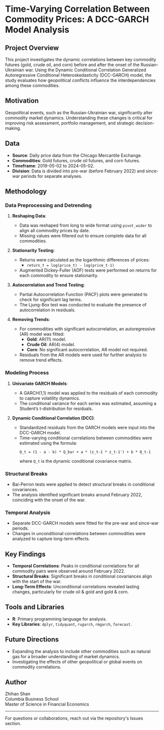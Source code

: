 # Time-Varying Correlation Between Commodity Prices: A DCC-GARCH Model Analysis

## Project Overview
This project investigates the dynamic correlations between key commodity futures (gold, crude oil, and corn) before and after the onset of the Russian-Ukrainian war. Using the Dynamic Conditional Correlation Generalized Autoregressive Conditional Heteroskedasticity (DCC-GARCH) model, the study evaluates how geopolitical conflicts influence the interdependencies among these commodities.

## Motivation
Geopolitical events, such as the Russian-Ukrainian war, significantly alter commodity market dynamics. Understanding these changes is critical for improving risk assessment, portfolio management, and strategic decision-making.

## Data
- **Source**: Daily price data from the Chicago Mercantile Exchange.
- **Commodities**: Gold futures, crude oil futures, and corn futures.
- **Timeframe**: 2019-05-02 to 2024-05-02.
- **Division**: Data is divided into pre-war (before February 2022) and since-war periods for separate analyses.

## Methodology

### Data Preprocessing and Detrending
1. **Reshaping Data**:
   - Data was reshaped from long to wide format using `pivot_wider` to align all commodity prices by date.
   - Missing values were filtered out to ensure complete data for all commodities.

2. **Stationarity Testing**:
   - Returns were calculated as the logarithmic differences of prices:
     - `return_t = log(price_t) - log(price_t-1)`
   - Augmented Dickey-Fuller (ADF) tests were performed on returns for each commodity to ensure stationarity.

3. **Autocorrelation and Trend Testing**:
   - Partial Autocorrelation Function (PACF) plots were generated to check for significant lag terms.
   - The Ljung-Box test was conducted to evaluate the presence of autocorrelation in residuals.

4. **Removing Trends**:
   - For commodities with significant autocorrelation, an autoregressive (AR) model was fitted:
     - **Gold**: AR(11) model.
     - **Crude Oil**: AR(4) model.
     - **Corn**: No significant autocorrelation, AR model not required.
   - Residuals from the AR models were used for further analysis to remove trend effects.

### Modeling Process
1. **Univariate GARCH Models**:
   - A GARCH(1,1) model was applied to the residuals of each commodity to capture volatility dynamics.
   - The conditional variance for each series was estimated, assuming a Student’s t-distribution for residuals.

2. **Dynamic Conditional Correlation (DCC)**:
   - Standardized residuals from the GARCH models were input into the DCC-GARCH model.
   - Time-varying conditional correlations between commodities were estimated using the formula:
     ```
     Q_t = (1 - a - b) * Q_bar + a * (z_t-1 * z_t-1') + b * Q_t-1
     ```
     where `Q_t` is the dynamic conditional covariance matrix.

### Structural Breaks
- Bai-Perron tests were applied to detect structural breaks in conditional covariances.
- The analysis identified significant breaks around February 2022, coinciding with the onset of the war.

### Temporal Analysis
- Separate DCC-GARCH models were fitted for the pre-war and since-war periods.
- Changes in unconditional correlations between commodities were analyzed to capture long-term effects.

## Key Findings
- **Temporal Correlations**: Peaks in conditional correlations for all commodity pairs were observed around February 2022.
- **Structural Breaks**: Significant breaks in conditional covariances align with the start of the war.
- **Long-Term Effects**: Unconditional correlations revealed lasting changes, particularly for crude oil & gold and gold & corn.

## Tools and Libraries
- **R**: Primary programming language for analysis.
- **Key Libraries**: `dplyr`, `tidyquant`, `rugarch`, `rmgarch`, `forecast`.

## Future Directions
- Expanding the analysis to include other commodities such as natural gas for a broader understanding of market dynamics.
- Investigating the effects of other geopolitical or global events on commodity correlations.

## Author
Zhihao Shan  
Columbia Business School  
Master of Science in Financial Economics  

---
For questions or collaborations, reach out via the repository's Issues section.
